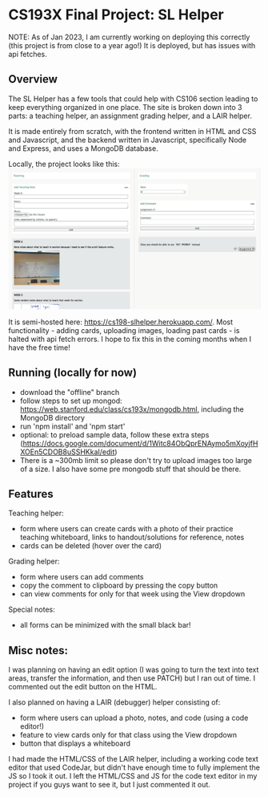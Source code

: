 CS193X Final Project: SL Helper 
====================
NOTE: As of Jan 2023, I am currently working on deploying this correctly (this project is from close to a year ago!) It is deployed, but has issues with api fetches. 

Overview
--------
The SL Helper has a few tools that could help with CS106 section leading to keep everything organized in one place. The site is broken down into 3 parts: a teaching helper, an assignment grading helper, and a LAIR helper.

It is made entirely from scratch, with the frontend written in HTML and CSS and Javascript, and the backend written in Javascript, specifically Node and Express, and uses a MongoDB database.

Locally, the project looks like this:
![fullview screenshot of slhelper, with a teach and grade column, each with forms and example cards filled out](fullview.png "Example of SL Helper in action!")

It is semi-hosted here: https://cs198-slhelper.herokuapp.com/. Most functionality - adding cards, uploading images, loading past cards - is halted with api fetch errors. I hope to fix this in the coming months when I have the free time!


Running (locally for now)
-------
* download the "offline" branch
* follow steps to set up mongod: https://web.stanford.edu/class/cs193x/mongodb.html, including the MongoDB directory
* run 'npm install' and 'npm start'
* optional: to preload sample data, follow these extra steps (https://docs.google.com/document/d/1Witc84ObQprENAymo5mXoyjfHXOEn5CDOB8uSSHKkaI/edit)
* There is a ~300mb limit so please don't try to upload images too large of a size. I also have some pre mongodb stuff that should be there.

Features
--------
Teaching helper:
* form where users can create cards with a photo of their practice teaching whiteboard, links to handout/solutions for reference, notes
* cards can be deleted (hover over the card)

Grading helper:
* form where users can add comments
* copy the comment to clipboard by pressing the copy button
* can view comments for only for that week using the View dropdown


Special notes:
* all forms can be minimized with the small black bar! 

Misc notes:
-------------
I was planning on having an edit option (I was going to turn the text into text areas, transfer the information, and then use PATCH) but I ran out of time. I commented out the edit button on the HTML.

I also planned on having a LAIR (debugger) helper consisting of:
* form where users can upload a photo, notes, and code (using a code editor!)
* feature to view cards only for that class using the View dropdown
* button that displays a whiteboard

I had made the HTML/CSS of the LAIR helper, including a working code text editor that used CodeJar, but didn't have enough time to fully implement the JS so I took it out. I left the HTML/CSS and JS for the code text editor in my project if you guys want to see it, but I just commented it out.
